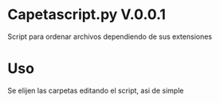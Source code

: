 # Capetascript.py V.0.0.1
Script para ordenar archivos dependiendo de sus extensiones
# Uso
Se elijen las carpetas editando el script, asi de simple

